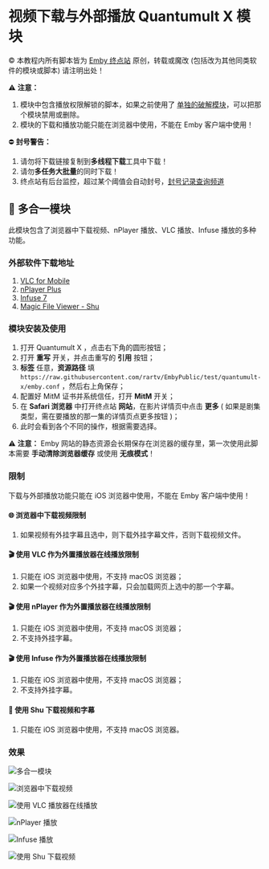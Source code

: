 # 视频下载与外部播放 Quantumult X 模块

© 本教程内所有脚本皆为 [Emby 终点站](https://t.me/EmbyPublic) 原创，转载或魔改 (包括改为其他同类软件的模块或脚本) 请注明出处！

⚠️ **注意：**

1. 模块中包含播放权限解锁的脚本，如果之前使用了 [单独的破解模块](https://embywiki.911997.xyz/use-on-various-devices/use-on-ios/use-official-client/crack-with-quantumultx.html)，可以把那个模块禁用或删除。
2. 模块的下载和播放功能只能在浏览器中使用，不能在 Emby 客户端中使用！

⛔️ **封号警告：**

1. 请勿将下载链接复制到**多线程下载**工具中下载！
2. 请勿**多任务大批量**的同时下载！
3. 终点站有后台监控，超过某个阈值会自动封号，[封号记录查询频道](https://t.me/joinchat/U7M2tqH3NKErZmP_)

## 🙏 多合一模块

此模块包含了浏览器中下载视频、nPlayer 播放、VLC 播放、Infuse 播放的多种功能。

### 外部软件下载地址

1. [VLC for Mobile](https://itunes.apple.com/app/id650377962)
2. [nPlayer Plus](https://itunes.apple.com/app/id539397400)
3. [Infuse 7](https://itunes.apple.com/app/id1136220934)
4. [Magic File Viewer - Shu](https://itunes.apple.com/app/id1282297037)

### 模块安装及使用

1. 打开 Quantumult X ，点击右下角的圆形按钮；
2. 打开 **重写** 开关，并点击重写的 **引用** 按钮；
3. **标签** 任意，**资源路径** 填 `https://raw.githubusercontent.com/rartv/EmbyPublic/test/quantumult-x/emby.conf` ，然后右上角保存；
4. 配置好 MitM 证书并系统信任，打开 **MitM** 开关；
5. 在 **Safari 浏览器** 中打开终点站 **网站**，在影片详情页中点击 **更多** ( 如果是剧集类型，需在要播放的那一集的详情页点更多按钮 )；
6. 此时会看到各个不同的操作，根据需要选择。

⚠️ **注意：** Emby 网站的静态资源会长期保存在浏览器的缓存里，第一次使用此脚本需要 **手动清除浏览器缓存** 或使用 **无痕模式**！

### 限制

下载与外部播放功能只能在 iOS 浏览器中使用，不能在 Emby 客户端中使用！

#### 🌐 浏览器中下载视频限制

1. 如果视频有外挂字幕且选中，则下载外挂字幕文件，否则下载视频文件。

#### 🎬 使用 VLC 作为外置播放器在线播放限制

1. 只能在 iOS 浏览器中使用，不支持 macOS 浏览器；
2. 如果一个视频对应多个外挂字幕，只会加载网页上选中的那一个字幕。

#### 🎬 使用 nPlayer 作为外置播放器在线播放限制

1. 只能在 iOS 浏览器中使用，不支持 macOS 浏览器；
2. 不支持外挂字幕。

#### 🎬 使用 Infuse 作为外置播放器在线播放限制

1. 只能在 iOS 浏览器中使用，不支持 macOS 浏览器；
2. 不支持外挂字幕。

#### 📖 使用 Shu 下载视频和字幕

1. 只能在 iOS 浏览器中使用，不支持 macOS 浏览器。

### 效果

![多合一模块](https://raw.githubusercontent.com/tingv/image/Shortcuts/2021/8/26/8ADFA930-2DF4-4A6C-B3E2-E5915862A028_051046.jpeg)

![浏览器中下载视频](https://raw.githubusercontent.com/tingv/image/Shortcuts/2021/8/19/D41B9DC0-E715-4C98-B6BB-BBADC456BDA7_162833.jpeg)

![使用 VLC 播放器在线播放](https://raw.githubusercontent.com/tingv/image/Shortcuts/2021/8/19/A1B7ACE3-72AD-4C27-96FB-B1D4A847FA73_162248.jpeg)

![nPlayer 播放](https://raw.githubusercontent.com/tingv/image/Shortcuts/2021/8/28/4CC03724-FC3D-4C27-9BC4-F33DCC9AFE53_075200.jpeg)

![Infuse 播放](https://raw.githubusercontent.com/tingv/image/Shortcuts/2021/8/28/5CC95C99-62BB-4C67-BCD9-6413121AD4B2_075140.jpeg)

![使用 Shu 下载视频](https://raw.githubusercontent.com/tingv/image/Shortcuts/2021/8/19/49688D2F-2147-4D4D-A89D-2D299BCF92DB_162230.jpeg)
